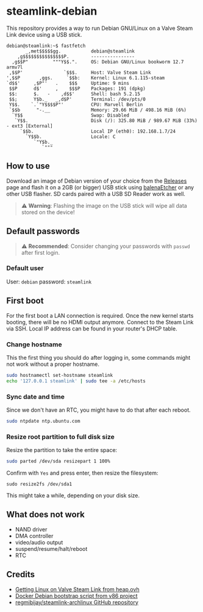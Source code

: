# steamlink-debian

This repository provides a way to run Debian GNU/Linux on a Valve Steam Link device using a USB stick.

```
debian@steamlink:~$ fastfetch
       _,met$$$$$gg.           debian@steamlink
    ,g$$$$$$$$$$$$$$$P.        ----------------
  ,g$$P"         """Y$$.".     OS: Debian GNU/Linux bookworm 12.7 armv7l
 ,$$P'               `$$$.     Host: Valve Steam Link
',$$P       ,ggs.     `$$b:    Kernel: Linux 6.1.115-steam
`d$$'     ,$P"'   .    $$$     Uptime: 9 mins
 $$P      d$'     ,    $$$P    Packages: 191 (dpkg)
 $$:      $.   -    ,d$$'      Shell: bash 5.2.15
 $$;      Y$b._   _,d$P'       Terminal: /dev/pts/0
 Y$$.    `.`"Y$$$$P"'          CPU: Marvell Berlin
 `$$b      "-.__               Memory: 29.66 MiB / 498.16 MiB (6%)
  `Y$$                         Swap: Disabled
   `Y$$.                       Disk (/): 325.80 MiB / 989.67 MiB (33%) - ext3 [External]
     `$$b.                     Local IP (eth0): 192.168.1.7/24
       `Y$$b.                  Locale: C
          `"Y$b._
             `"""
```

## How to use

Download an image of Debian version of your choice from the [Releases](https://github.com/djmuted/steamlink-debian/releases) page and flash it on a 2GB (or bigger) USB stick using [balenaEtcher](https://etcher.balena.io/) or any other USB flasher. SD cards paired with a USB SD Reader work as well.

> :warning: **Warning**: Flashing the image on the USB stick will wipe all data stored on the device!

## Default passwords

> :warning: **Recommended**: Consider changing your passwords with `passwd` after first login.

### Default user

User: `debian`
password: `steamlink`

## First boot

For the first boot a LAN connection is required. Once the new kernel starts booting, there will be no HDMI output anymore. Connect to the Steam Link via SSH. Local IP address can be found in your router's DHCP table.

### Change hostname

This the first thing you should do after logging in, some commands might not work without a proper hostname.

```bash
sudo hostnamectl set-hostname steamlink
echo '127.0.0.1 steamlink' | sudo tee -a /etc/hosts
```

### Sync date and time

Since we don't have an RTC, you might have to do that after each reboot.

```bash
sudo ntpdate ntp.ubuntu.com
```

### Resize root partition to full disk size

Resize the partition to take the entire space:

```bash
sudo parted /dev/sda resizepart 1 100%
```

Confirm with `Yes` and press enter, then resize the filesystem:

```
sudo resize2fs /dev/sda1
```

This might take a while, depending on your disk size.

## What does not work

- NAND driver
- DMA controller
- video/audio output
- suspend/resume/halt/reboot
- RTC

## Credits

- [Getting Linux on Valve Steam Link from heap.ovh](https://heap.ovh/getting-linux-on-valve-steam-link.html)
- [Docker Debian bootstrap script from v86 project](https://github.com/copy/v86)
- [regmibijay/steamlink-archlinux GitHub repository](https://github.com/regmibijay/steamlink-archlinux)
